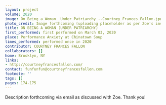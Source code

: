 ```yaml
---
layout: project
volume: 2020
image: On_Being_a_Woman__Under_Patriarchy_--Courtney_Frances_Fallon.jpg
photo_credit: Image forthcoming (uploading placeholder as per Zoe's instruction).
title: ON BEING A WOMAN (UNDER PATRIARCHY)
first_performed: first performed on March 03, 2020
place: Performance Anxiety at Chinatown Soup
times_performed: performed once in 2020
contributor: COURTNEY FRANCES FALLON
collaborators: []
home: Brooklyn, NY
links:
- http://courtneyfrancesfallon.com/
contact: funfunfun@courtneyfrancesfallon.com
footnote: ''
tags: []
pages: 174-175
---
```




Description forthcoming via email as discussed with Zoe. Thank you!
